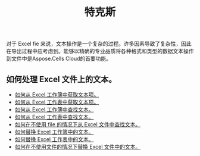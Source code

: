 ﻿---
title: 特克斯
second_title: Aspose.Cells Cloud Documen
type: docs
url: /zh/text/
aliases: [/working-with-text/]
keywords: Get, find, and replace text from Microsoft Excel (XLS, XLSX, XLSM, XLSB) and Open Document Spreadsheet (ODS) files
description: Aspose.Cells Cloud REST API 支持从 Excel 文件获取、查找和替换文本。 SDK支持多种开发语言。它们包括 Android、C#、Go、Java、NodeJS、Perl、PHP、Python、Ruby 和 swift
weight: 34
---
对于 Excel fie 来说，文本操作是一个复杂的过程。许多因素导致了复杂性，因此在导出过程中应考虑到。能够以精确的专业品质将各种格式和类型的数据文本操作到文件中是Aspose.Cells Cloud的首要功能。

## 如何处理 Excel 文件上的文本。

- [如何从 Excel 工作簿中获取文本项。](/cells/zh/workbook/get-text-items/)
- [如何从 Excel 工作表中获取文本项。](/cells/zh/worksheets/get-text-items/)
- [如何从 Excel 工作簿中查找文本。](/cells/zh/workbook/find-text/)
- [如何从 Excel 工作表中查找文本。](/cells/zh/worksheets/find-text/)
- [如何在不使用 file 的情况下从 Excel 文件中查找文本。](/cells/zh/search/)
- [如何替换 Excel 工作簿中的文本。](/cells/zh/workbook/replace-text/)
- [如何替换 Excel 工作表中的文本。](/cells/zh/worksheets/replace-text/)
- [如何在不使用文件的情况下替换 Excel 文件中的文本。](/cells/zh/replace/)
